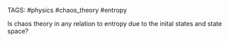 TAGS: #physics #chaos_theory #entropy

Is chaos theory in any relation to entropy due to the inital states and state space?

